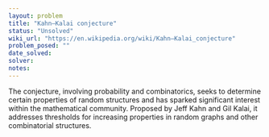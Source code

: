 ```yaml
---
layout: problem
title: "Kahn–Kalai conjecture"
status: "Unsolved"
wiki_url: "https://en.wikipedia.org/wiki/Kahn–Kalai_conjecture"
problem_posed: ""
date_solved:
solver:
notes:
---
```

The conjecture, involving probability and combinatorics, seeks to determine certain properties of random structures and has sparked significant interest within the mathematical community. Proposed by Jeff Kahn and Gil Kalai, it addresses thresholds for increasing properties in random graphs and other combinatorial structures.
